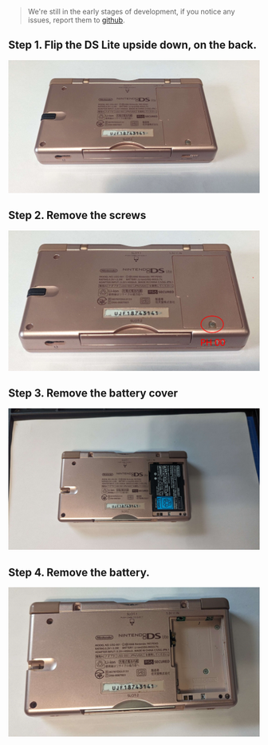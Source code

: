 > We're still in the early stages of development, if you notice any issues, report them to [github](https://github.com/WurmForge/wiki).


## Step 1. Flip the DS Lite upside down, on the back.
![](./images/removing-the-battery/step1.jpg)

## Step 2. Remove the screws
![](./images/removing-the-battery/step2.jpg)

## Step 3. Remove the battery cover
![](./images/removing-the-battery/step3.jpg)

## Step 4. Remove the battery.
![](./images/removing-the-battery/step4.jpg)
